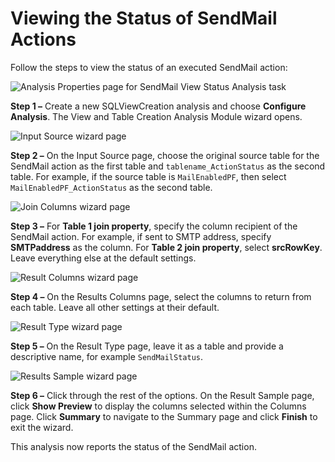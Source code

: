 # Viewing the Status of SendMail Actions

Follow the steps to view the status of an executed SendMail action:

![Analysis Properties page for SendMail View Status Analysis task](/img/product_docs/accessanalyzer/enterpriseauditor/admin/action/sendmail/viewstatusanalysisproperties.png)

__Step 1 –__ Create a new SQLViewCreation analysis and choose __Configure Analysis__. The View and Table Creation Analysis Module wizard opens.

![Input Source wizard page](/img/product_docs/accessanalyzer/enterpriseauditor/admin/action/sendmail/viewstatusinputsource.png)

__Step 2 –__ On the Input Source page, choose the original source table for the SendMail action as the first table and ```tablename_ActionStatus``` as the second table. For example, if the source table is ```MailEnabledPF```, then select ```MailEnabledPF_ActionStatus``` as the second table.

![Join Columns wizard page](/img/product_docs/accessanalyzer/enterpriseauditor/admin/action/sendmail/viewstatusjoincolumns.png)

__Step 3 –__ For __Table 1 join property__, specify the column recipient of the SendMail action. For example, if sent to SMTP address, specify __SMTPaddress__ as the column. For __Table 2 join property__, select __srcRowKey__. Leave everything else at the default settings.

![Result Columns wizard page](/img/product_docs/accessanalyzer/enterpriseauditor/admin/action/sendmail/viewstatusresultcolumns.png)

__Step 4 –__ On the Results Columns page, select the columns to return from each table. Leave all other settings at their default.

![Result Type wizard page](/img/product_docs/accessanalyzer/enterpriseauditor/admin/action/sendmail/viewstatusresulttype.png)

__Step 5 –__ On the Result Type page, leave it as a table and provide a descriptive name, for example ```SendMailStatus```.

![Results Sample wizard page](/img/product_docs/accessanalyzer/enterpriseauditor/admin/action/sendmail/viewstatusresultsample.png)

__Step 6 –__ Click through the rest of the options. On the Result Sample page, click __Show Preview__ to display the columns selected within the Columns page. Click __Summary__ to navigate to the Summary page and click __Finish__ to exit the wizard.

This analysis now reports the status of the SendMail action.
